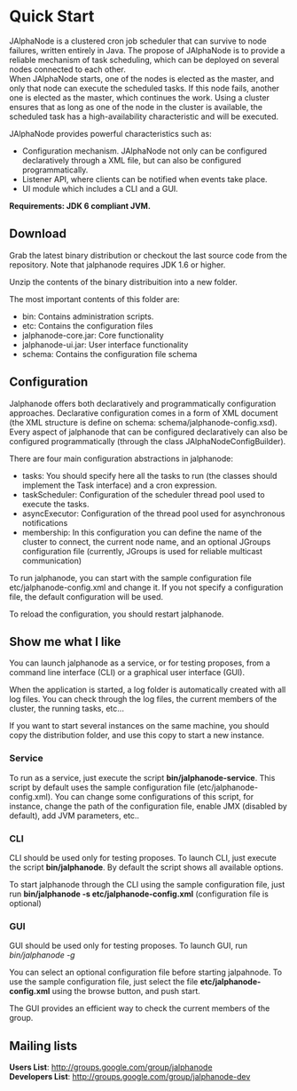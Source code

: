 # Quick Start

JAlphaNode is a clustered cron job scheduler that can survive to node failures, written entirely in Java. The propose of JAlphaNode is to provide a reliable mechanism of task scheduling, which can be deployed on several nodes connected to each other.  
When JAlphaNode starts, one of the nodes is elected as the master, and only that node can execute the scheduled tasks. If this node fails, another one is elected as the master, which continues the work. Using a cluster ensures that as long as one of the node in the cluster is available, the scheduled task has a high-availability characteristic and will be executed.

JAlphaNode provides powerful characteristics such as:

 - Configuration mechanism. JAlphaNode not only can be configured declaratively through a XML file, but can also be configured programmatically.
 - Listener API, where clients can be notified when events take place.
 - UI module which includes a CLI and a GUI.

**Requirements: JDK 6 compliant JVM.**

## Download

Grab the latest binary distribution or checkout the last source code from the repository. Note that jalphanode requires JDK 1.6 or higher.

Unzip the contents of the binary distribuition into a new folder.

The most important contents of this folder are:
* bin: Contains administration scripts.
* etc: Contains the configuration files
* jalphanode-core.jar: Core functionality
* jalphanode-ui.jar: User interface functionality
* schema: Contains the configuration file schema

## Configuration

Jalphanode offers both declaratively and programmatically configuration approaches. Declarative configuration comes in a form of XML document (the XML structure is define on schema: schema/jalphanode-config.xsd). Every aspect of jalphanode that can be configured declaratively can also be configured programmatically (through the class JAlphaNodeConfigBuilder).

There are four main configuration abstractions in jalphanode:
* tasks: You should specify here all the tasks to run (the classes should implement the Task interface) and a cron expression.
* taskScheduler: Configuration of the scheduler thread pool used to execute the tasks.
* asyncExecutor: Configuration of the thread pool used for asynchronous notifications
* membership: In this configuration you can define the name of the cluster to connect, the current node name, and an optional JGroups configuration file (currently, JGroups is used for reliable multicast communication)

To run jalphanode, you can start with the sample configuration file etc/jalphanode-config.xml and change it. If you not specify a configuration file, the default configuration will be used.

To reload the configuration, you should restart jalphanode.

## Show me what I like

You can launch jalphanode as a service, or for testing proposes, from a command line interface (CLI) or a graphical user interface (GUI).

When the application is started, a log folder is automatically created with all log files. You can check through the log files, the current members of the cluster, the running tasks, etc...

If you want to start several instances on the same machine, you should copy the distribution folder, and use this copy to start a new instance.

### Service

To run as a service, just execute the script **bin/jalphanode-service**. This script by default uses the sample configuration file (etc/jalphanode-config.xml). You can change some configurations of this script, for instance, change the path of the configuration file, enable JMX (disabled by default), add JVM parameters, etc..

### CLI

CLI should be used only for testing proposes. To launch CLI, just execute the script **bin/jalphanode**. By default the script shows all available options.

To start jalphanode through the CLI using the sample configuration file, just run **bin/jalphanode -s etc/jalphanode-config.xml** (configuration file is optional)

### GUI

GUI should be used only for testing proposes. To launch GUI, run *bin/jalphanode -g*

You can select an optional configuration file before starting jalpahnode. To use the sample configuration file, just select the file **etc/jalphanode-config.xml** using the browse button, and push start.

The GUI provides an efficient way to check the current members of the group.

## Mailing lists

**Users List**: http://groups.google.com/group/jalphanode  
**Developers List**: http://groups.google.com/group/jalphanode-dev
